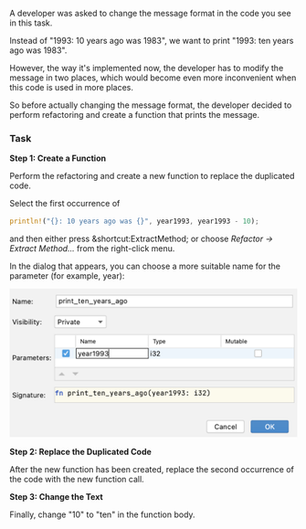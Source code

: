 
 
A developer was asked to change the message format in the code you see in this task.

Instead of "1993: 10 years ago was 1983", we want to print "1993: ten years ago was 1983".

However, the way it's implemented now, the developer has to modify the message in two places, which would 
become even more inconvenient when this code is used in more places.

So before actually changing the message format, the developer decided to perform refactoring and create a function that prints the message.

### Task

**Step 1: Create a Function**

Perform the refactoring and create a new function to replace the duplicated code.

Select the first occurrence of 

```rust
println!("{}: 10 years ago was {}", year1993, year1993 - 10);
```

and then either press &shortcut:ExtractMethod; or choose *Refactor -> Extract Method...* from the right-click menu.

In the dialog that appears, you can choose a more suitable name for the parameter (for example, year):

![Image: refactoring.png](refactoring.png)

**Step 2: Replace the Duplicated Code**

After the new function has been created, replace the second occurrence of the code with the new function call.

**Step 3: Change the Text**

Finally, change "10" to "ten" in the function body.

